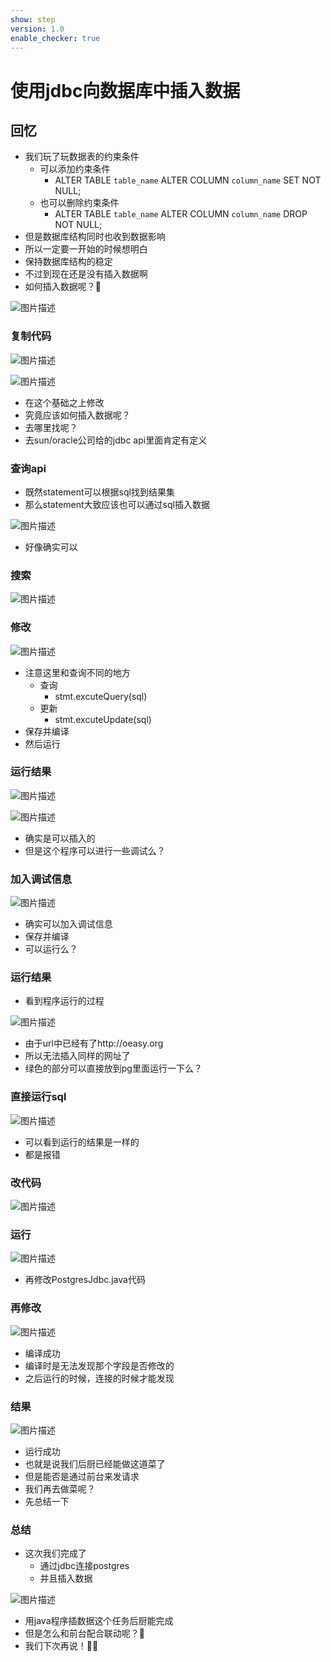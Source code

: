 ```yaml
---
show: step
version: 1.0
enable_checker: true
---
```


# 使用jdbc向数据库中插入数据

## 回忆

- 我们玩了玩数据表的约束条件
	- 可以添加约束条件
		- ALTER TABLE `table_name` ALTER COLUMN `column_name` SET NOT NULL;
	- 也可以删除约束条件
		- ALTER TABLE `table_name` ALTER COLUMN  `column_name` DROP NOT NULL;
- 但是数据库结构同时也收到数据影响
- 所以一定要一开始的时候想明白
- 保持数据库结构的稳定
- 不过到现在还是没有插入数据啊
- 如何插入数据呢？🤔

![图片描述](https://doc.shiyanlou.com/courses/uid1190679-20220718-1658109262660)

### 复制代码

![图片描述](https://doc.shiyanlou.com/courses/uid1190679-20220718-1658110153838)

![图片描述](https://doc.shiyanlou.com/courses/uid1190679-20220718-1658110994518)

- 在这个基础之上修改
- 究竟应该如何插入数据呢？
- 去哪里找呢？
- 去sun/oracle公司给的jdbc api里面肯定有定义

### 查询api

- 既然statement可以根据sql找到结果集
- 那么statement大致应该也可以通过sql插入数据

![图片描述](https://doc.shiyanlou.com/courses/uid1190679-20220718-1658127226473)

- 好像确实可以

### 搜索

![图片描述](https://doc.shiyanlou.com/courses/uid1190679-20220718-1658113050379)

### 修改

![图片描述](https://doc.shiyanlou.com/courses/uid1190679-20220718-1658113063897)

- 注意这里和查询不同的地方
	- 查询
		- stmt.excuteQuery(sql)
	- 更新
		- stmt.excuteUpdate(sql)
- 保存并编译
- 然后运行

### 运行结果

![图片描述](https://doc.shiyanlou.com/courses/uid1190679-20220718-1658114421175)

![图片描述](https://doc.shiyanlou.com/courses/uid1190679-20220718-1658114765385)

- 确实是可以插入的
- 但是这个程序可以进行一些调试么？

### 加入调试信息

![图片描述](https://doc.shiyanlou.com/courses/uid1190679-20220718-1658114866601)

- 确实可以加入调试信息
- 保存并编译
- 可以运行么？

### 运行结果

- 看到程序运行的过程

![图片描述](https://doc.shiyanlou.com/courses/uid1190679-20220718-1658115029080)

- 由于url中已经有了http://oeasy.org
- 所以无法插入同样的网址了
- 绿色的部分可以直接放到pg里面运行一下么？

### 直接运行sql

![图片描述](https://doc.shiyanlou.com/courses/uid1190679-20220718-1658115134958)

- 可以看到运行的结果是一样的
- 都是报错

### 改代码

![图片描述](https://doc.shiyanlou.com/courses/uid1190679-20220718-1658115248522)

### 运行

![图片描述](https://doc.shiyanlou.com/courses/uid1190679-20220718-1658115352846)

- 再修改PostgresJdbc.java代码

### 再修改

![图片描述](https://doc.shiyanlou.com/courses/uid1190679-20220718-1658115602601)

- 编译成功
- 编译时是无法发现那个字段是否修改的
- 之后运行的时候，连接的时候才能发现

### 结果

![图片描述](https://doc.shiyanlou.com/courses/uid1190679-20220718-1658115671517)

- 运行成功
- 也就是说我们后厨已经能做这道菜了
- 但是能否是通过前台来发请求
- 我们再去做菜呢？
- 先总结一下


### 总结

- 这次我们完成了
	- 通过jdbc连接postgres
	- 并且插入数据

![图片描述](https://doc.shiyanlou.com/courses/uid1190679-20220718-1658116165544)

- 用java程序插数据这个任务后厨能完成
- 但是怎么和前台配合联动呢？🤔
- 我们下次再说！👋🏻